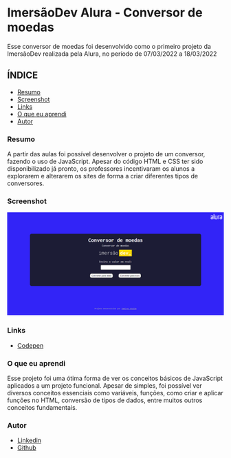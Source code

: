 # ImersãoDev Alura - Conversor de moedas

Esse conversor de moedas foi desenvolvido como o primeiro projeto da ImersãoDev realizada pela Alura, no período de 07/03/2022 a 18/03/2022

## ÍNDICE

- [Resumo](#resumo)
- [Screenshot](#screenshot)
- [Links](#links)
- [O que eu aprendi](#o-que-eu-aprendi)
- [Autor](#autor)



### Resumo

A partir das aulas foi possível desenvolver o projeto de um conversor, fazendo o uso de JavaScript. Apesar do código HTML e CSS ter sido disponibilizado já pronto, os professores incentivaram os alunos a explorarem e alterarem os sites de forma a criar diferentes tipos de conversores.


### Screenshot

![](./screenshot.jpg)

### Links
-  [Codepen](https://codepen.io/tamiresataide/pen/oNpvpbp)


### O que eu aprendi

Esse projeto foi uma ótima forma de ver os conceitos básicos de JavaScript aplicados a um projeto funcional. Apesar de simples, foi possível ver diversos conceitos essenciais como variáveis, funções, como criar e aplicar funções no HTML, conversão de tipos de dados, entre muitos outros conceitos fundamentais. 


### Autor

- [Linkedin](https://linkedin.com/in/tamiresataide)
- [Github](https://github.com/tamiresataide)

